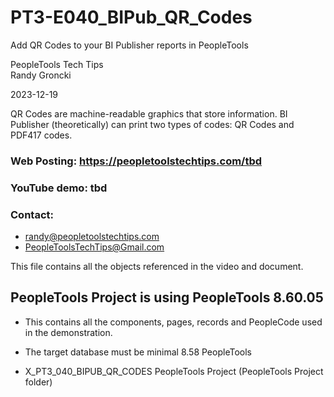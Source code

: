 # PT3-E040_BIPub_QR_Codes
Add QR Codes to your BI Publisher reports in PeopleTools

PeopleTools Tech Tips    
Randy Groncki

2023-12-19

QR Codes are machine-readable graphics that store information. 
BI Publisher (theoretically) can print two types of codes: QR Codes and PDF417 codes.


### Web Posting: https://peopletoolstechtips.com/tbd

### YouTube demo: tbd

### Contact:  
* randy@peopletoolstechtips.com  
* PeopleToolsTechTips@Gmail.com

This file contains all the objects referenced in the video and document.

## PeopleTools Project is using PeopleTools 8.60.05
  * This contains all the components, pages, records and PeopleCode used in the demonstration.
  * The target database must be minimal 8.58 PeopleTools

* X_PT3_040_BIPUB_QR_CODES PeopleTools Project (PeopleTools Project folder)  
